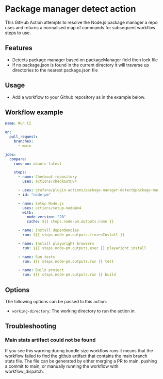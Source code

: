 # Package manager detect action

This GitHub Action attempts to resolve the Node.js package manager a repo uses and returns a normalised map of commands for subsequent workflow steps to use.

## Features

- Detects package manager based on packageManager field then lock file
- If no package.json is found in the current directory it will traverse up directories to the nearest package.json file

## Usage

- Add a workflow to your Github repository as in the example below.

## Workflow example

<!-- x-release-please-start-version -->

```yaml
name: Run CI

on:
  pull_request:
    branches:
      - main

jobs:
  compare:
    runs-on: ubuntu-latest

    steps:
      - name: Checkout repository
        uses: actions/checkout@v4

      - uses: grafana/plugin-actions/package-manager-detect@package-manager-detect/v0.0.1
      - id: "node-pm"

      - name: Setup Node.js
        uses: actions/setup-node@v4
        with:
          node-version: "20"
          cache: ${{ steps.node-pm.outputs.name }}

      - name: Install dependencies
        run: ${{ steps.node-pm.outputs.frozenInstall }}

      - name: Install playwright browsers
        run: ${{ steps.node-pm.outputs.exec }} playwright install

      - name: Run tests
        run: ${{ steps.node-pm.outputs.run }} test

      - name: Build project
        run: ${{ steps.node-pm.outputs.run }} build
```

<!-- x-release-please-end-version -->

## Options

The following options can be passed to this action:

- `working-directory`: The working directory to run the action in.

## Troubleshooting

### Main stats artifact could not be found

If you see this warning during bundle size workflow runs it means that the workflow failed to find the github artifact that contains the main branch stats file. The file can be generated by either merging a PR to main, pushing a commit to main, or manually running the workflow with workflow_dispatch.
